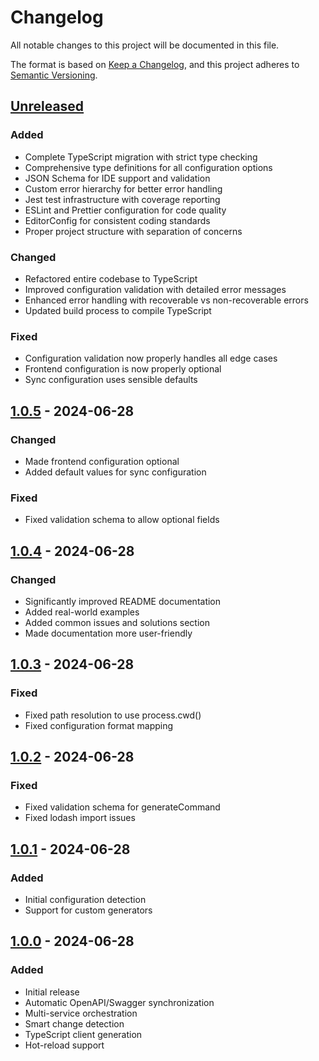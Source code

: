 # Changelog

All notable changes to this project will be documented in this file.

The format is based on [Keep a Changelog](https://keepachangelog.com/en/1.0.0/),
and this project adheres to [Semantic Versioning](https://semver.org/spec/v2.0.0.html).

## [Unreleased]

### Added
- Complete TypeScript migration with strict type checking
- Comprehensive type definitions for all configuration options
- JSON Schema for IDE support and validation
- Custom error hierarchy for better error handling
- Jest test infrastructure with coverage reporting
- ESLint and Prettier configuration for code quality
- EditorConfig for consistent coding standards
- Proper project structure with separation of concerns

### Changed
- Refactored entire codebase to TypeScript
- Improved configuration validation with detailed error messages
- Enhanced error handling with recoverable vs non-recoverable errors
- Updated build process to compile TypeScript

### Fixed
- Configuration validation now properly handles all edge cases
- Frontend configuration is now properly optional
- Sync configuration uses sensible defaults

## [1.0.5] - 2024-06-28

### Changed
- Made frontend configuration optional
- Added default values for sync configuration

### Fixed
- Fixed validation schema to allow optional fields

## [1.0.4] - 2024-06-28

### Changed
- Significantly improved README documentation
- Added real-world examples
- Added common issues and solutions section
- Made documentation more user-friendly

## [1.0.3] - 2024-06-28

### Fixed
- Fixed path resolution to use process.cwd()
- Fixed configuration format mapping

## [1.0.2] - 2024-06-28

### Fixed
- Fixed validation schema for generateCommand
- Fixed lodash import issues

## [1.0.1] - 2024-06-28

### Added
- Initial configuration detection
- Support for custom generators

## [1.0.0] - 2024-06-28

### Added
- Initial release
- Automatic OpenAPI/Swagger synchronization
- Multi-service orchestration
- Smart change detection
- TypeScript client generation
- Hot-reload support

[Unreleased]: https://github.com/shekhardtu/oatsjs/compare/v1.0.5...HEAD
[1.0.5]: https://github.com/shekhardtu/oatsjs/compare/v1.0.4...v1.0.5
[1.0.4]: https://github.com/shekhardtu/oatsjs/compare/v1.0.3...v1.0.4
[1.0.3]: https://github.com/shekhardtu/oatsjs/compare/v1.0.2...v1.0.3
[1.0.2]: https://github.com/shekhardtu/oatsjs/compare/v1.0.1...v1.0.2
[1.0.1]: https://github.com/shekhardtu/oatsjs/compare/v1.0.0...v1.0.1
[1.0.0]: https://github.com/shekhardtu/oatsjs/releases/tag/v1.0.0